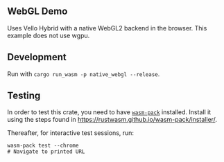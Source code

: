## WebGL Demo

Uses Vello Hybrid with a native WebGL2 backend in the browser. This example does not use wgpu.

## Development

Run with `cargo run_wasm -p native_webgl --release`.

## Testing

In order to test this crate, you need to have [`wasm-pack`] installed. Install it using
the steps found in https://rustwasm.github.io/wasm-pack/installer/.

Thereafter, for interactive test sessions, run:

```
wasm-pack test --chrome
# Navigate to printed URL
```

[`wasm-pack`]: https://rustwasm.github.io/wasm-pack/